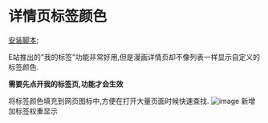 详情页标签颜色
=========

[安装脚本](//sleazyfork.org/scripts/415728);

E站推出的"我的标签"功能非常好用,但是漫画详情页却不像列表一样显示自定义的标签颜色.

**需要先点开我的标签页,功能才会生效**

将标签颜色填充到网页图标中,方便在打开大量页面时候快速查找.
![image](https://user-images.githubusercontent.com/5716100/120911749-6eccd100-c6bc-11eb-898d-fc647aa3a75d.png)
新增加标签权重显示

